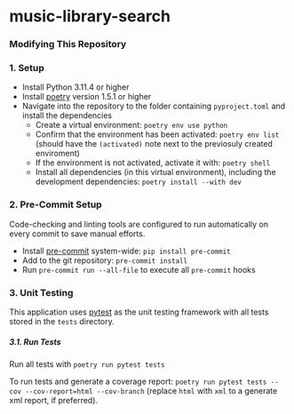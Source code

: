 # music-library-search




















### Modifying This Repository

### 1. Setup

- Install Python 3.11.4 or higher
- Install [poetry](https://python-poetry.org/) version 1.5.1 or higher
- Navigate into the repository to the folder containing ```pyproject.toml``` and install the dependencies
    - Create a virtual environment: ```poetry env use python```
    - Confirm that the environment has been activated: ```poetry env list``` (should have the ```(activated)``` note next to the previosuly created enviroment)
    - If the environment is not activated, activate it with: ```poetry shell```
    - Install all dependencies (in this virtual environment), including the development dependencies: ```poetry install --with dev```

### 2. Pre-Commit Setup

Code-checking and linting tools are configured to run automatically on every commit to save manual efforts.

- Install [pre-commit](https://github.com/pre-commit/pre-commit) system-wide: ```pip install pre-commit```
- Add to the git repository: ```pre-commit install```
- Run ```pre-commit run --all-file``` to execute all ```pre-commit``` hooks

### 3. Unit Testing

This application uses [pytest](https://docs.pytest.org/en/7.2.x/) as the unit testing framework with all tests stored in the ```tests``` directory.

##### 3.1. Run Tests

Run all tests with ```poetry run pytest tests```

To run tests and generate a coverage report: ```poetry run pytest tests --cov --cov-report=html --cov-branch``` (replace ```html``` with ```xml``` to a generate xml report, if preferred).

